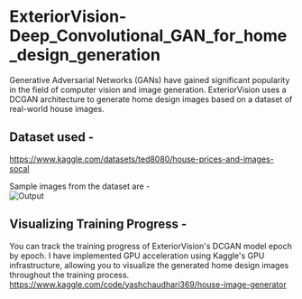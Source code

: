 # ExteriorVision-Deep_Convolutional_GAN_for_home_design_generation
Generative Adversarial Networks (GANs) have gained significant popularity in the field of computer vision and image generation. ExteriorVision uses a DCGAN architecture to generate home design images based on a dataset of real-world house images.  

## Dataset used -
   https://www.kaggle.com/datasets/ted8080/house-prices-and-images-socal  
     
   Sample images from the dataset are -  
   ![Output](https://github.com/Yash-C1/ExteriorVision-Deep_Convolutional_GAN_for_home_design_generation/blob/main/sample_images.png)

   
## Visualizing Training Progress - 
  You can track the training progress of ExteriorVision's DCGAN model epoch by epoch. I have implemented GPU acceleration using Kaggle's GPU infrastructure, allowing you to visualize the generated home design images throughout the training process.
  https://www.kaggle.com/code/yashchaudhari369/house-image-generator
